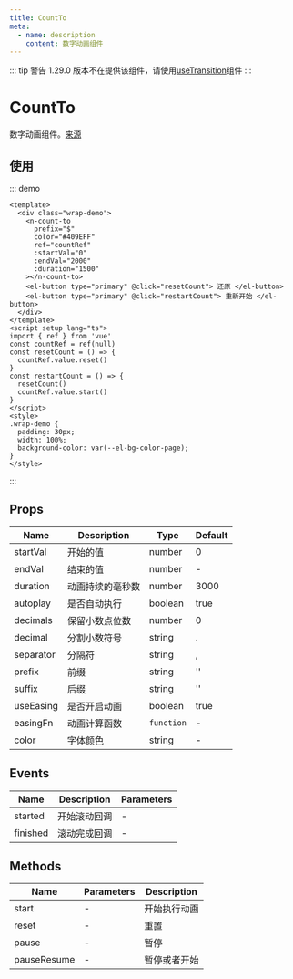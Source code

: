 ```yaml
---
title: CountTo
meta:
  - name: description
    content: 数字动画组件
---
```


::: tip 警告
1.29.0 版本不在提供该组件，请使用[useTransition](https://vueuse.org/core/useTransition/)组件
:::

# CountTo

数字动画组件。[来源](https://github.com/PanJiaChen/vue-countTo)

## 使用

::: demo

```vue
<template>
  <div class="wrap-demo">
    <n-count-to
      prefix="$"
      color="#409EFF"
      ref="countRef"
      :startVal="0"
      :endVal="2000"
      :duration="1500"
    ></n-count-to>
    <el-button type="primary" @click="resetCount"> 还原 </el-button>
    <el-button type="primary" @click="restartCount"> 重新开始 </el-button>
  </div>
</template>
<script setup lang="ts">
import { ref } from 'vue'
const countRef = ref(null)
const resetCount = () => {
  countRef.value.reset()
}
const restartCount = () => {
  resetCount()
  countRef.value.start()
}
</script>
<style>
.wrap-demo {
  padding: 30px;
  width: 100%;
  background-color: var(--el-bg-color-page);
}
</style>
```

:::

## Props

| Name      | Description      | Type       | Default |
| --------- | ---------------- | ---------- | ------- |
| startVal  | 开始的值         | number     | 0       |
| endVal    | 结束的值         | number     | -       |
| duration  | 动画持续的毫秒数 | number     | 3000    |
| autoplay  | 是否自动执行     | boolean    | true    |
| decimals  | 保留小数点位数   | number     | 0       |
| decimal   | 分割小数符号     | string     | .       |
| separator | 分隔符           | string     | ,       |
| prefix    | 前缀             | string     | ''      |
| suffix    | 后缀             | string     | ''      |
| useEasing | 是否开启动画     | boolean    | true    |
| easingFn  | 动画计算函数     | `function` | -       |
| color     | 字体颜色         | string     | -       |

## Events

| Name     | Description  | Parameters |
| -------- | ------------ | ---------- |
| started  | 开始滚动回调 | -          |
| finished | 滚动完成回调 | -          |

## Methods

| Name        | Parameters | Description  |
| ----------- | ---------- | ------------ |
| start       | -          | 开始执行动画 |
| reset       | -          | 重置         |
| pause       | -          | 暂停         |
| pauseResume | -          | 暂停或者开始 |
